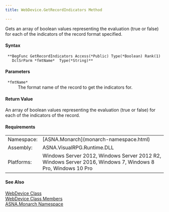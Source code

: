 ```yaml
---
title: WebDevice.GetRecordIndicators Method

---
```


Gets an array of boolean values representing the evaluation (true or false) for each of the indicators of the record format specified.

#### Syntax
<pre class="prettyprint"><code class="avr"> **BegFunc GetRecordIndicators Access(*Public) Type(*Boolean) Rank(1)
   DclSrParm *fmtName*  Type(*String)**       </code></pre>  

#### Parameters
<dl>
        <dt>
          <code> *fmtName* </code>
        </dt>
        <dd>The format name of the record to get the indicators
        for.</dd>
</dl>  

<!--mine -->

#### Return Value
An array of boolean values representing the evaluation (true or false) for each of the indicators of the record.
<!-- -->

#### Requirements
<table class="dttable" cellspacing="0" cellpadding="4" width="60%">
           <colgroup>
            <col width="15%" style="font-weight:bold" />
            <col width="85%" />
          </colgroup>
          <tr>
            <td>Namespace:</td>
            <td>[ASNA.Monarch](monarch-namespace.html)</td>
          </tr>
          <tr>
            <td>Assembly:</td>
            <td>ASNA.VisualRPG.Runtime.DLL</td>
          </tr>
         <tr>
            <td>Platforms:</td>
            <td> Windows Server 2012, Windows Server 2012 R2, Windows Server 2016,  Windows 7, Windows 8 Pro, Windows 10 Pro</td>
         </tr>
</table>

#### See Also
[WebDevice Class](web-device-class.html) <br /> [ WebDevice Class Members](web-device-class-members.html) <br /> [ASNA.Monarch Namespace](monarch-namespace.html) 
